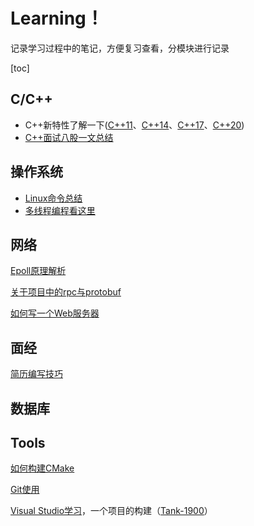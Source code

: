 # Learning！

记录学习过程中的笔记，方便复习查看，分模块进行记录

[toc]

## C/C++

* C++新特性了解一下([C++11](./Language/Cpp11.md)、[C++14](./Language/Cpp14.md)、[C++17](./Language/Cpp17.md)、[C++20](./Language/Cpp20.md))
* [C++面试八股一文总结](./Language/C++.md)

## 操作系统

* [Linux命令总结](./Linux/Linux.md)
* [多线程编程看这里](./Linux/thread.md)

## 网络

[Epoll原理解析](./Network/epoll.md)

[关于项目中的rpc与protobuf](./Network/rpc-protobuf.md)

[如何写一个Web服务器](./Network/webserver.pdf)

## 面经

[简历编写技巧](./面经/简历编写技巧.pdf)

## 数据库

## Tools

[如何构建CMake](./Tools/CMake/从零开始详细介绍CMake.pdf)

[Git使用](./Tools/Git/Git.md)

[Visual Studio学习](./Tools/VisualStudio/VisualStudio.md)，一个项目的构建（[Tank-1900](./Tools/VisualStudio/Tank-1900/)）
